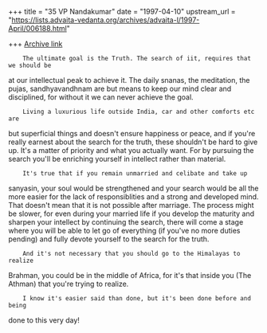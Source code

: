 +++
title = "35 VP Nandakumar"
date = "1997-04-10"
upstream_url = "https://lists.advaita-vedanta.org/archives/advaita-l/1997-April/006188.html"

+++
[Archive link](https://lists.advaita-vedanta.org/archives/advaita-l/1997-April/006188.html)

        The ultimate goal is the Truth. The search of iit, requires that we should be
 at our intellectual peak to achieve it. The daily
snanas, the meditation, the pujas, sandhyavandhnam are but means to keep our
mind clear and disciplined, for without it we can never achieve the goal.

        Living a luxurious life outside India, car and other comforts etc are
but superficial things and doesn't ensure happiness or peace, and if you're
really earnest about the search for the truth, these shouldn't be hard to give
up. It's a matter of priority and what you actually want. For by pursuing the
search you'll be enriching yourself in intellect rather than material.

        It's true that if you remain unmarried and celibate and take up
sanyasin, your soul would be strengthened and your search would be all the more
easier for the lack of responsiblities and a strong and developed mind. That
doesn't mean that it is not possible after marriage. The process might be
slower, for even during your married life if you develop the maturity and
sharpen your intellect by continuing the search, there will come a stage where
you will be able to let go of everything  (if you've no more duties pending) and
fully devote yourself to the search for the truth.

        And it's not necessary that you should go to the Himalayas to realize
Brahman, you could be in the middle of Africa, for it's that inside you (The
Athman) that you're trying to realize.

        I know it's easier said than done, but it's been done before and being
done to this very day!

